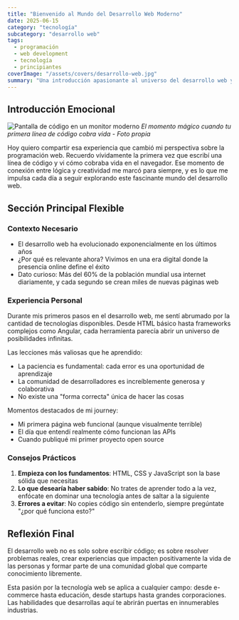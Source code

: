 ```yaml
---
title: "Bienvenido al Mundo del Desarrollo Web Moderno"
date: 2025-06-15
category: "tecnología"
subcategory: "desarrollo web"
tags: 
  - programación
  - web development
  - tecnología
  - principiantes
coverImage: "/assets/covers/desarrollo-web.jpg"
summary: "Una introducción apasionante al universo del desarrollo web y las tecnologías que están transformando la manera en que construimos aplicaciones"
---
```


## Introducción Emocional
![Pantalla de código en un monitor moderno](/assets/images/coding-setup.jpg)
*El momento mágico cuando tu primera línea de código cobra vida - Foto propia*

Hoy quiero compartir esa experiencia que cambió mi perspectiva sobre la programación web. Recuerdo vívidamente la primera vez que escribí una línea de código y vi cómo cobraba vida en el navegador. Ese momento de conexión entre lógica y creatividad me marcó para siempre, y es lo que me impulsa cada día a seguir explorando este fascinante mundo del desarrollo web.

## Sección Principal Flexible
### Contexto Necesario
- El desarrollo web ha evolucionado exponencialmente en los últimos años
- ¿Por qué es relevante ahora? Vivimos en una era digital donde la presencia online define el éxito
- Dato curioso: Más del 60% de la población mundial usa internet diariamente, y cada segundo se crean miles de nuevas páginas web

### Experiencia Personal
Durante mis primeros pasos en el desarrollo web, me sentí abrumado por la cantidad de tecnologías disponibles. Desde HTML básico hasta frameworks complejos como Angular, cada herramienta parecía abrir un universo de posibilidades infinitas.

Las lecciones más valiosas que he aprendido:
- La paciencia es fundamental: cada error es una oportunidad de aprendizaje
- La comunidad de desarrolladores es increíblemente generosa y colaborativa
- No existe una "forma correcta" única de hacer las cosas

Momentos destacados de mi journey:
- Mi primera página web funcional (aunque visualmente terrible)
- El día que entendí realmente cómo funcionan las APIs
- Cuando publiqué mi primer proyecto open source

### Consejos Prácticos
1. **Empieza con los fundamentos**: HTML, CSS y JavaScript son la base sólida que necesitas
2. **Lo que desearía haber sabido**: No trates de aprender todo a la vez, enfócate en dominar una tecnología antes de saltar a la siguiente
3. **Errores a evitar**: No copies código sin entenderlo, siempre pregúntate "¿por qué funciona esto?"

## Reflexión Final
El desarrollo web no es solo sobre escribir código; es sobre resolver problemas reales, crear experiencias que impacten positivamente la vida de las personas y formar parte de una comunidad global que comparte conocimiento libremente.

Esta pasión por la tecnología web se aplica a cualquier campo: desde e-commerce hasta educación, desde startups hasta grandes corporaciones. Las habilidades que desarrollas aquí te abrirán puertas en innumerables industrias.
